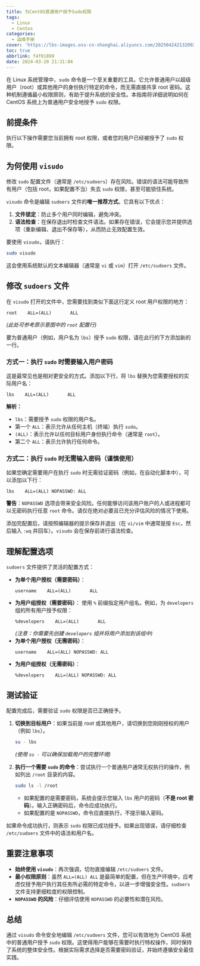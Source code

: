 ```yaml
---
title: 为CentOS普通用户授予Sudo权限
tags:
  - Linux
  - Centos
categories:
  - 运维手册
cover: 'https://lbs-images.oss-cn-shanghai.aliyuncs.com/202504242132092.png'
toc: true
abbrlink: f4f01899
date: 2024-03-20 21:31:04
---
```


在 Linux 系统管理中，`sudo` 命令是一个至关重要的工具。它允许普通用户以超级用户（root）或其他用户的身份执行特定的命令，而无需直接共享 root 密码。这种机制遵循最小权限原则，有助于提升系统的安全性。本指南将详细说明如何在 CentOS 系统上为普通用户安全地授予 `sudo` 权限。

<!-- more -->

## 前提条件

执行以下操作需要您当前拥有 root 权限，或者您的用户已经被授予了 `sudo` 权限。

## 为何使用 `visudo`

修改 `sudo` 配置文件（通常是 `/etc/sudoers`）存在风险。错误的语法可能导致所有用户（包括 root，如果配置不当）失去 `sudo` 权限，甚至可能锁住系统。

`visudo` 命令是编辑 `sudoers` 文件的**唯一推荐方式**。它具有以下优点：

1.  **文件锁定**：防止多个用户同时编辑，避免冲突。
2.  **语法检查**：在保存退出时检查文件语法。如果存在错误，它会提示您并提供选项（重新编辑、退出不保存等），从而防止无效配置生效。

要使用 `visudo`，请执行：

```bash
sudo visudo
```

这会使用系统默认的文本编辑器（通常是 `vi` 或 `vim`）打开 `/etc/sudoers` 文件。

## 修改 `sudoers` 文件

在 `visudo` 打开的文件中，您需要找到类似下面这行定义 root 用户权限的地方：

```
root    ALL=(ALL)       ALL
```
*(此处可参考原示意图中的 `root` 配置行)*

要为普通用户（例如，用户名为 `lbs`）授予 `sudo` 权限，请在此行的下方添加新的一行。

### 方式一：执行 `sudo` 时需要输入用户密码

这是最常见也是相对更安全的方式。添加以下行，将 `lbs` 替换为您需要授权的实际用户名：

```
lbs    ALL=(ALL)       ALL
```

**解析：**
*   `lbs`：需要授予 `sudo` 权限的用户名。
*   第一个 `ALL`：表示允许从任何主机（终端）执行 `sudo`。
*   `(ALL)`：表示允许以任何目标用户身份执行命令（通常是 `root`）。
*   第二个 `ALL`：表示允许执行任何命令。

### 方式二：执行 `sudo` 时无需输入密码（谨慎使用）

如果您确定需要用户在执行 `sudo` 时无需验证密码（例如，在自动化脚本中），可以添加以下行：

```
lbs    ALL=(ALL) NOPASSWD: ALL
```

**警告**：`NOPASSWD` 选项会带来安全风险。任何能够访问该用户账户的人或进程都可以无密码执行任意 `root` 命令。请仅在绝对必要且已充分评估风险的情况下使用。

添加完配置后，请按照编辑器的提示保存并退出（在 `vi/vim` 中通常是按 `Esc`，然后输入 `:wq` 并回车）。`visudo` 会在保存前进行语法检查。

## 理解配置选项

`sudoers` 文件提供了灵活的配置方式：

*   **为单个用户授权（需要密码）**：
    ```
    username    ALL=(ALL)       ALL
    ```
*   **为用户组授权（需要密码）**：
    使用 `%` 前缀指定用户组名。例如，为 `developers` 组的所有用户授予权限：
    ```
    %developers    ALL=(ALL)       ALL
    ```
    *(注意：你需要先创建 `developers` 组并将用户添加到该组中)*
*   **为单个用户授权（无需密码）**：
    ```
    username    ALL=(ALL) NOPASSWD: ALL
    ```
*   **为用户组授权（无需密码）**：
    ```
    %developers    ALL=(ALL) NOPASSWD: ALL
    ```

## 测试验证

配置完成后，需要验证 `sudo` 权限是否已正确授予。

1.  **切换到目标用户**：如果当前是 root 或其他用户，请切换到您刚刚授权的用户（例如 `lbs`）。
    ```bash
    su - lbs
    ```
    *(使用 `su -` 可以确保加载用户的完整环境)*

2.  **执行一个需要 `sudo` 的命令**：尝试执行一个普通用户通常无权执行的操作，例如列出 `/root` 目录的内容。
    ```bash
    sudo ls -l /root
    ```

    *   如果配置的是需要密码，系统会提示您输入 `lbs` 用户的密码（**不是 root 密码**）。输入正确密码后，命令应成功执行。
    *   如果配置的是 `NOPASSWD`，命令应直接执行，不提示输入密码。

如果命令成功执行，则表示 `sudo` 权限已成功授予。如果出现错误，请仔细检查 `/etc/sudoers` 文件中的语法和用户名。

## 重要注意事项

*   **始终使用 `visudo`**：再次强调，切勿直接编辑 `/etc/sudoers` 文件。
*   **最小权限原则**：虽然 `ALL=(ALL) ALL` 是最简单的配置，但在生产环境中，应考虑仅授予用户执行其任务所必需的特定命令，以进一步增强安全性。`sudoers` 文件支持更细粒度的权限控制。
*   **`NOPASSWD` 的风险**：仔细评估使用 `NOPASSWD` 的必要性和潜在风险。

## 总结

通过 `visudo` 命令安全地编辑 `/etc/sudoers` 文件，您可以有效地为 CentOS 系统中的普通用户授予 `sudo` 权限。这使得用户能够在需要时执行特权操作，同时保持了系统的整体安全性。根据实际需求选择是否需要密码验证，并始终遵循安全最佳实践。